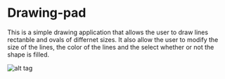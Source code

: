 # Drawing-pad
This is a simple drawing application that allows the user to draw lines rectanble and ovals of differnet sizes. It also allow the user to modify the size of the lines, the color of the lines and the select whether or not the shape is filled.


![alt tag](https://raw.githubusercontent.com/username/projectname/branch/path/to/img.png)
